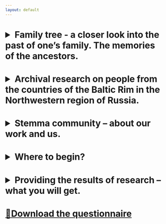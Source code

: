 ```yaml
---
layout: default
---
```


<h1><details>
<summary>Family tree - a closer look into the past of one’s family. The memories of the ancestors.</summary>
<h5> 
<p>At different periods of our lives, all of us have a desire to learn more about our ancestors: who they were, where and when they lived, what was their occupation, what they believed, whom did they love? Fragmentary information about ancestors appears in our lives from our own memories, from the stories of parents about their relatives, family legends or diaries, which were lucky to survive to the present day. What drives us in our pursuit of learning about them, and therefore about our shared past? Perhaps the fact is that we are their continuation, and the more we know about them, the better we understand ourselves, our goals and motives. People were always fascinated by reading historical chronicles, learning about the lives of people who often had nothing to do with them. We, however, have an opportunity to learn about the lives of our own ancestors. To learn about the lives of those we heard about from our elders, or even those who were forgotten by the living. What remains of a person in this world after he dies? Only the memories kept by his contemporaries and descendants remain. He is alive, while his memory lives on, and he dies along with the last person who remembers him. Dash between dates of birth and death is the mark that one makes on the world, and how much this little sign can tell about a person, depends heavily on the researcher.</p>

<p>Historically, it was very difficult or even impossible for a common person to find any detailed information about his ancestors.  Usually, people had no idea where they could find relevant records and what was remained of it. Nowadays, due to the information revolution, the access to adequate data has significantly simplified. Some people think that if they do not have information about their ancestors, the situation cannot be changed, because so much time has passed, and there is no one who can tell stories about past days. However, practice shows that every person leave traces, which, being carefully examined, can tell us surprisingly a lot about his past. You have the opportunity to write a historical chronicle of your own family, to be proud of the achievements of its distinguished representatives who left their mark on history. Perhaps you will be horrified with the crimes of your great-grandfathers and great-grandmothers, condemn their misconduct or alternatively be touched by their love stories. Find out who they were: aristocrats or clergy, peasants, townspeople, or merchants. After all, your ancestors were smarter, stronger and luckier than many of their contemporaries, because there are descendants who remember them. The study of family history is an exciting interactive detective story, which we would be happy to help you write...</p>
</h5>
</details>
</h1>

<h1><details>
<summary>Archival research on people from the countries of the Baltic Rim in the Northwestern region of Russia.</summary>
<h5>
<p>During several centuries, immigrants from other countries served the Russian Empire. Some came here for a short period at the invitation of the authorities and enlisted in the army, in the fleet or were employed as civilians. Others arrived in search of a better life and remained here forever. They became professors, teachers, and doctors, settled down to married lives and connected their future with the new country. For 300 years, large communities of Germans, Swedes, Finns, Poles, Dutch, Latvians, Estonians and people from other countries lived in Saint Petersburg and around the city. They moved to the capital of the flourishing empire, which was in need of an influx of new people. If your ancestors were among them, then it is likely that we would be able to trace their life journeys for you. A large amount of documents has been preserved in federal, municipal, departmental, university, church, military and naval archives.</p>

<p>Unfortunately, the great shocks of the previous century caused tremendous damage to archival records in Russia. As a result of three revolutions and two devastating wars, many archives were partially or completely destroyed. The surviving records are scattered, poorly organized, for the most part not digitized, which makes them very difficult to find.  At your request, we are ready to gather an information about your ancestors and provide it to you in a systematized form.</p>
</h5>
</details>
</h1>

<h1><details>
<summary>Stemma community – about our work and us.</summary>
<h5>
<p>Stemma community is a group of researchers who are for many years professionally engaged in genealogical studies and archival searches. Our high experience in searching for documents, together with best practices in analysis of historical records allow us to provide for you as detailed as possible biography of your ancestors. We focus not only on finding out bare dates and facts of a person’s life, but also on collecting the most complete information about your past relatives. We look through registers of tenants, loan and collateral documents, court records, medical histories, certificates of ownership, student files, military service records, merchant guild records and craft guild records. After summarizing information from all these sources, it is often possible to reconstruct a detailed story of a person’s life, and give life to his or her image.</p>
</h5>
</details>
</h1>

<h1><details>
<summary>Where to begin?</summary>
<h5>
<p>If you know that your past relatives came from the Northwestern region of Russia, or lived here for some time, and you are interested in learning more about their lives, please, send us all the known relevant information about them by email, or fill out the form on our website. Based on this information, we carry out a preliminary search in archives. Then we analyze findings, determine the sequence of actions and estimate the prospects of further search depending on content and preservation of archival funds.</p>

<p>After that, you can choose the most convenient type of cooperation for you:
<ul>
<li>We gather all the possible information about your ancestors, analyze and arrange it to provide you with the results of research in a customer-friendly form. In this case, we take care of archival searches, interact with archive services and other government institutions, and process received results. You receive a detailed report, which contains all the relevant information found in archives along with the list of reference codes, by which this information can be found in archival collections.</li>
<li>You decide to make the further search on your own. In this case, we provide you with information about archives and archival collections that contain the information you are looking for. We also can advise you on communication with archival organizations and other archival search issues.</li>
</ul>
</p>
</h5>
</details>
</h1>

<h1><details>
<summary>Providing the results of research – what you will get.</summary>
<h5>
<p>The results of the search depend on the adequacy and accessibility of archival records found. At the very least we will provide you with a timeline of key events in the life of your ancestor (i.e. dates of birth, marriage and death), as well as brief information about his or her spouse, children, parents and place of burial. At most, we will retrace the history of your past relatives. You will learn about where and how they studied and worked, what they owned, you will find out why they were awarded or sentenced, whether they borrowed from banks or were lenders themselves, you will understand, what shaped their lives. Furthermore, after receiving the information about ancestor’s parents, you can continue to search to learn more about your earlier ancestors.</p>

<p>You can choose the type of search results report from the following options: 
<ul>
<li>A brief summary of facts, which are provided with references to archival records.</li>
<li>A feature story, where facts about your ancestor are put into historical context. This type of report is also provided with references to archival records.</li>
<li>A feature story, provided with references to archival records and photocopies of corresponding documents.</li>
</ul>
</p>
</h5>
</details>
</h1>

<h1><a href="../assets/files/form-eng.docx" download>📄Download the questionnaire</a></h1>
